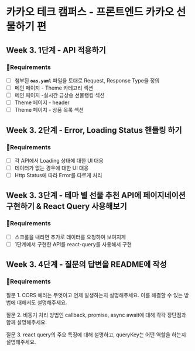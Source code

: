 # 카카오 테크 캠퍼스 - 프론트엔드 카카오 선물하기 편

## Week 3. 1단계 - API 적용하기

### 📝Requirements

- [ ] 첨부된 **`oas.yaml`** 파일을 토대로 Request, Response Type을 정의
- [ ] 메인 페이지 - Theme 카테고리 섹션
- [ ] 메인 페이지 -실시간 급상승 선물랭킹 섹션
- [ ] Theme 페이지 - header
- [ ] Theme 페이지 - 상품 목록 섹션

## Week 3. 2단계 - Error, Loading Status 핸들링 하기

### 📝Requirements

- [ ] 각 API에서 Loading 상태에 대한 UI 대응
- [ ] 데이터가 없는 경우에 대한 UI 대응
- [ ] Http Status에 따라 Error를 다르게 처리

## Week 3. 3단계 - 테마 별 선물 추천 API에 페이지네이션 구현하기 & React Query 사용해보기

### 📝Requirements

- [ ] 스크롤을 내리면 추가로 데이터를 요청하여 보여지게
- [ ] 1단계에서 구현한 API를 react-query를 사용해서 구현

## Week 3. 4단계 - 질문의 답변을 README에 작성

### 📝Requirements

질문 1. CORS 에러는 무엇이고 언제 발생하는지 설명해주세요. 이를 해결할 수 있는 방법에 대해서도 설명해주세요.

질문 2. 비동기 처리 방법인 callback, promise, async await에 대해 각각 장단점과 함께 설명해주세요.

질문 3. react query의 주요 특징에 대해 설명하고, queryKey는 어떤 역할을 하는지 설명해주세요.
